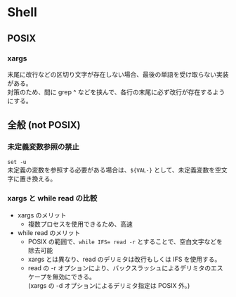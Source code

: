 # Shell

## POSIX

### xargs
末尾に改行などの区切り文字が存在しない場合、最後の単語を受け取らない実装がある。  
対策のため、間に grep ^ などを挟んで、各行の末尾に必ず改行が存在するようにする。  



## 全般 (not POSIX)

### 未定義変数参照の禁止
`set -u`  
未定義の変数を参照する必要がある場合は、`${VAL-}` として、未定義変数を空文字に置き換える。


### xargs と while read の比較
- xargs のメリット
    + 複数プロセスを使用できるため、高速
- while read のメリット
    + POSIX の範囲で、`while IFS= read -r` とすることで、空白文字などを除去可能
    + xargs とは異なり、read のデリミタは改行もしくは IFS を使用する。
    + read の -r オプションにより、バックスラッシュによるデリミタのエスケープを無効にできる。  
      (xargs の -d オプションによるデリミタ指定は POSIX 外。)


